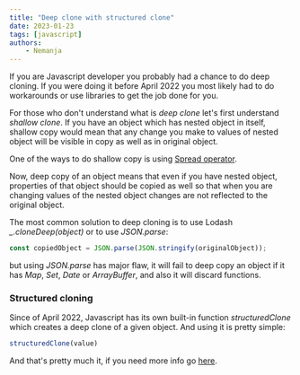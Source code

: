 ```yaml
---
title: "Deep clone with structured clone"
date: 2023-01-23
tags: [javascript]
authors:
    - Nemanja
---
```


If you are Javascript developer you probably had a chance to do deep cloning.
If you were doing it before April 2022 you most likely had to do workarounds or use
libraries to get the job done for you.

For those who don't understand what is *deep clone* let's first understand *shallow clone*.
If you have an object which has nested object in itself, shallow copy
would mean that any change you make to values of nested object will be visible in copy as well as in original object.

One of the ways to do shallow copy is
using [Spread operator](https://developer.mozilla.org/en-US/docs/Web/JavaScript/Reference/Operators/Spread_syntax).

Now, deep copy of an object means that even if you have nested object, properties of that object should be copied as well so that
when you are changing values of the nested object changes are not reflected to the original object.

The most common solution to deep cloning is to use Lodash *_.cloneDeep(object)* or to use *JSON.parse*:

```js
const copiedObject = JSON.parse(JSON.stringify(originalObject));
```

but using *JSON.parse* has major flaw, it will fail to deep copy an object if it has *Map*, *Set*, *Date*
or *ArrayBuffer*, and also it will discard functions.

### Structured cloning

Since of April 2022, Javascript has its own built-in function *structuredClone* which creates a deep
clone of a given object. And using it is pretty simple:

```js
structuredClone(value)
```

And that's pretty much it, if you need more info go [here](https://developer.mozilla.org/en-US/docs/Web/API/structuredClone).